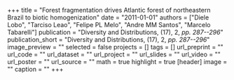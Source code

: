 +++
title = "Forest fragmentation drives Atlantic forest of northeastern Brazil to biotic homogenization"
date = "2011-01-01"
authors = ["Diele Lobo", "Tarciso Leao", "Felipe PL Melo", "Andre MM Santos", "Marcelo Tabarelli"]
publication = "Diversity and Distributions, (17), 2, _pp. 287--296_"
publication_short = "Diversity and Distributions, (17), 2, _pp. 287--296_"
image_preview = ""
selected = false
projects = []
tags = []
url_preprint = ""
url_code = ""
url_dataset = ""
url_project = ""
url_slides = ""
url_video = ""
url_poster = ""
url_source = ""
math = true
highlight = true
[header]
image = ""
caption = ""
+++
